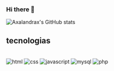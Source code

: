 ### Hi there 👋
![Axalandrax's GitHub stats](https://github-readme-stats.vercel.app/api?username=Axalandrax&show_icons=true&theme=radical)
## tecnologias

<div style="display: inline_block"><br/>
<img align="center" alt=html 5 src="https://img.shields.io/badge/HTML5-E34F26?style=for-the-badge&logo=html5&logoColor=white">
<img align="center" alt=css 3 src="https://img.shields.io/badge/CSS3-1572B6?style=for-the-badge&logo=css3&logoColor=white">
<img align="center" alt=javascript src="https://img.shields.io/badge/JavaScript-323330?style=for-the-badge&logo=javascript&logoColor=F7DF1E">
<img align="center" alt=mysql src="https://img.shields.io/badge/MySQL-00000F?style=for-the-badge&logo=mysql&logoColor=white">
<img align="center" alt=php src="https://img.shields.io/badge/PHP-777BB4?style=for-the-badge&logo=php&logoColor=white">
  
</div>

